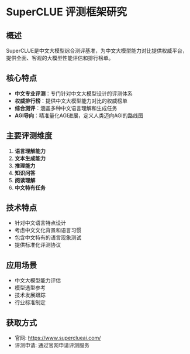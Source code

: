 # SuperCLUE 评测框架研究

## 概述
SuperCLUE是中文大模型综合测评基准，为中文大模型能力对比提供权威平台，提供全面、客观的大模型性能评估和排行榜单。

## 核心特点
- **中文专业评测**：专门针对中文大模型设计的评测体系
- **权威排行榜**：提供中文大模型能力对比的权威榜单
- **综合测评**：涵盖多种中文语言理解和生成任务
- **AGI导向**：精准量化AGI进展，定义人类迈向AGI的路线图

## 主要评测维度
1. **语言理解能力**
2. **文本生成能力**
3. **推理能力**
4. **知识问答**
5. **阅读理解**
6. **中文特有任务**

## 技术特点
- 针对中文语言特点设计
- 考虑中文文化背景和语言习惯
- 包含中文特有的语言现象测试
- 提供标准化评测协议

## 应用场景
- 中文大模型能力评估
- 模型选型参考
- 技术发展跟踪
- 行业标准制定

## 获取方式
- 官网: https://www.superclueai.com/
- 评测申请: 通过官网申请评测服务